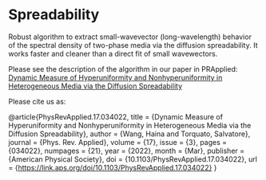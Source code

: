 # Spreadability
Robust algorithm to extract small-wavevector (long-wavelength) behavior of the spectral density of two-phase media via the diffusion spreadability. It works faster and cleaner than a direct fit of small wavewectors.

Please see the description of the algorithm in our paper in PRApplied:
[Dynamic Measure of Hyperuniformity and Nonhyperuniformity in Heterogeneous Media via the Diffusion Spreadability](https://journals.aps.org/prapplied/abstract/10.1103/PhysRevApplied.17.034022)

Please cite us as:

@article{PhysRevApplied.17.034022,
  title = {Dynamic Measure of Hyperuniformity and Nonhyperuniformity in Heterogeneous Media via the Diffusion Spreadability},
  author = {Wang, Haina and Torquato, Salvatore},
  journal = {Phys. Rev. Applied},
  volume = {17},
  issue = {3},
  pages = {034022},
  numpages = {21},
  year = {2022},
  month = {Mar},
  publisher = {American Physical Society},
  doi = {10.1103/PhysRevApplied.17.034022},
  url = {https://link.aps.org/doi/10.1103/PhysRevApplied.17.034022}
}
